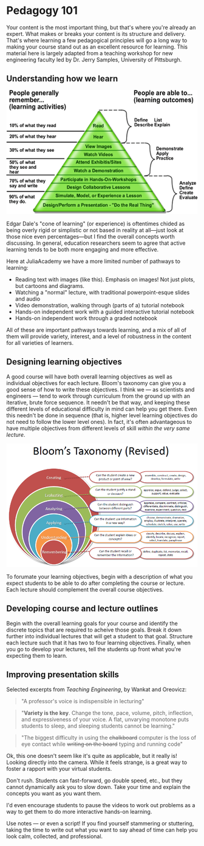 # Pedagogy 101

Your content is the most important thing, but that's where you're already an
expert. What makes or breaks your content is its structure and delivery. That's
where learning a few pedagogical principles will go a long way to making your
course stand out as an excellent resource for learning. This material here is
largely adapted from a teaching workshop for new engineering faculty led by Dr.
Jerry Samples, University of Pittsburgh.

## Understanding how we learn

![Dale's cone of learning](assets/Dale_cone_of_learning.png)

Edgar Dale's "cone of learning" (or experience) is oftentimes chided as being
overly rigid or simplistic or not based in reality at all—just look at those
nice even percentages—but I find the overall concepts worth discussing. In
general, education researchers seem to agree that active learning tends to be
both more engaging and more effective.

Here at JuliaAcademy we have a more limited number of pathways to learning:

* Reading text with images (like this). Emphasis on images! Not just plots, but cartoons and diagrams.
* Watching a "normal" lecture, with traditional powerpoint-esque slides and audio
* Video demonstration, walking through (parts of a) tutorial notebook
* Hands-on independent work with a guided interactive tutorial notebook
* Hands-on independent work through a graded notebook

All of these are important pathways towards learning, and a mix of all of them
will provide variety, interest, and a level of robustness in the content for
all varieties of learners.

## Designing learning objectives

A good course will have both overall learning objectives as well as individual
objectives for each lecture. Bloom's taxonomy can give you a good sense of how
to write these objectives. I think we — as scientists and engineers — tend to
work through curriculum from the ground up with an iterative, brute force
sequence. It needn't be that way, and keeping these different levels of
educational difficulty in mind can help you get there. Even this needn't be
done in sequence (that is, higher level learning objectives do not need to
follow the lower level ones). In fact, it's often advantageous to have multiple
objectives from different levels of skill _within the very same lecture_.

![Bloom's taxonomy of learning](assets/Bloom_taxonomy_of_learning.png)

To forumate your learning objectives, begin with a description of what you
expect students to be able to do after completing the course or lecture. Each
lecture should complement the overall course objectives.

## Developing  course and lecture outlines

Begin with the overall learning goals for your course and identify the discrete
topics that are required to acheive those goals. Break it down further into
individual lectures that will get a student to that goal. Structure each
lecture such that it has two to four learning objectives. Finally, when you go
to develop your lectures, tell the students up front what you're expecting them
to learn.

## Improving  presentation skills

Selected excerpts from _Teaching Engineering_, by Wankat and Oreovicz:

> "A professor's voice is indispensible in lecturing"

> "**Variety is the key**. Change the tone, pace, volume, pitch, inflection,
> and expressiveness of your voice. A flat, unvarying monotone puts students to
> sleep, and sleeping students cannot be learning."

> "The biggest difficulty in using the ~~chalkboard~~ computer is the loss of
> eye contact while ~~writing on the board~~ typing and running code"

Ok, this one doesn't seem like it's quite as applicable, but it really is!
Looking directly into the camera. While it feels strange, is a great way to
foster a rapport with your virtual students.

Don't rush. Students can fast-forward, go double speed, etc., but they cannot
dynamically ask you to slow down. Take your time and explain the concepts you
want as you want them.

I'd even encourage students to pause the videos to work out problems as a way
to get them to do more interactive hands-on learning.

Use notes — or even a script! If you find yourself stammering or stuttering,
taking the time to write out what you want to say ahead of time can help you
look calm, collected, and professional.
